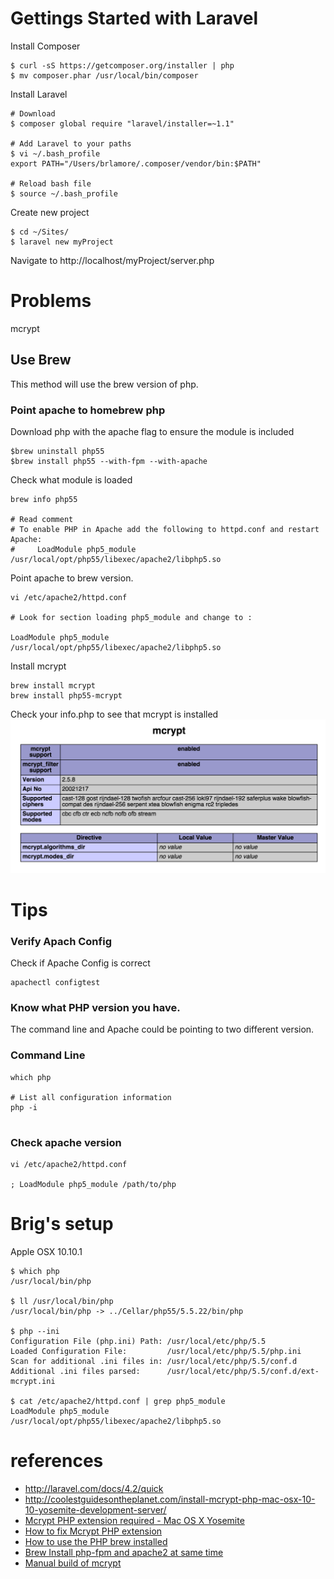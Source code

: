 # Gettings Started with Laravel


Install Composer

```
$ curl -sS https://getcomposer.org/installer | php
$ mv composer.phar /usr/local/bin/composer
```

Install Laravel

```
# Download 
$ composer global require "laravel/installer=~1.1"

# Add Laravel to your paths
$ vi ~/.bash_profile
export PATH="/Users/brlamore/.composer/vendor/bin:$PATH"

# Reload bash file
$ source ~/.bash_profile
```

Create new project
```
$ cd ~/Sites/
$ laravel new myProject
```

Navigate to http://localhost/myProject/server.php


# Problems
mcrypt

## Use Brew
This method will use the brew version of php. 

### Point apache to homebrew php

Download php with the apache flag to ensure the module is included
```
$brew uninstall php55
$brew install php55 --with-fpm --with-apache

```
Check what module is loaded
```
brew info php55

# Read comment
# To enable PHP in Apache add the following to httpd.conf and restart Apache:
#     LoadModule php5_module    /usr/local/opt/php55/libexec/apache2/libphp5.so
```
Point apache to brew version.

```
vi /etc/apache2/httpd.conf

# Look for section loading php5_module and change to :

LoadModule php5_module    /usr/local/opt/php55/libexec/apache2/libphp5.so
```

Install mcrypt
```
brew install mcrypt
brew install php55-mcrypt
```
Check your info.php to see that mcrypt is installed
<img src="mcrypt.png">


# Tips

### Verify Apach Config
Check if Apache Config is correct
```
apachectl configtest
```

### Know what PHP version you have.
The command line and Apache could be pointing to two different version.

### Command Line
```
which php

# List all configuration information
php -i


```
### Check apache version
```
vi /etc/apache2/httpd.conf

; LoadModule php5_module /path/to/php
```





# Brig's setup
Apple OSX 10.10.1
```
$ which php
/usr/local/bin/php

$ ll /usr/local/bin/php
/usr/local/bin/php -> ../Cellar/php55/5.5.22/bin/php

$ php --ini
Configuration File (php.ini) Path: /usr/local/etc/php/5.5
Loaded Configuration File:         /usr/local/etc/php/5.5/php.ini
Scan for additional .ini files in: /usr/local/etc/php/5.5/conf.d
Additional .ini files parsed:      /usr/local/etc/php/5.5/conf.d/ext-mcrypt.ini

$ cat /etc/apache2/httpd.conf | grep php5_module
LoadModule php5_module    /usr/local/opt/php55/libexec/apache2/libphp5.so
```


# references
- http://laravel.com/docs/4.2/quick
- http://coolestguidesontheplanet.com/install-mcrypt-php-mac-osx-10-10-yosemite-development-server/
- [Mcrypt PHP extension required - Mac OS X Yosemite](http://laravel.io/forum/10-06-2014-mcrypt-php-extension-required-mac-os-x-yosemite)
- [How to fix Mcrypt PHP extension](http://digitizor.com/2014/06/29/fix-mcrypt-php-extension-required-laravel/)
- [How to use the PHP brew installed](http://stackoverflow.com/questions/20523183/how-to-use-the-php-that-brew-installed)
- [Brew Install php-fpm and apache2 at same time](https://github.com/Homebrew/homebrew-php/pull/1060)
- [Manual build of mcrypt](http://coolestguidesontheplanet.com/install-mcrypt-php-mac-osx-10-10-yosemite-development-server/)